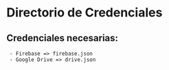 # Directorio de Credenciales

## Credenciales necesarias:

	 - Firebase => firebase.json
	 - Google Drive => drive.json